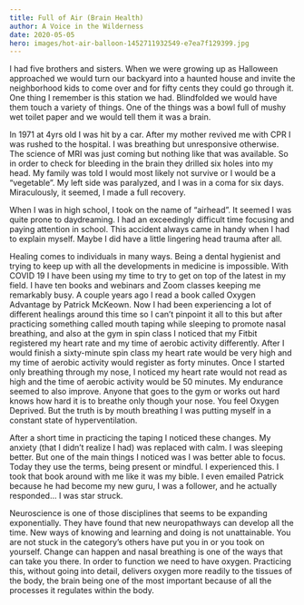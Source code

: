 ```yaml
---
title: Full of Air (Brain Health)
author: A Voice in the Wilderness
date: 2020-05-05
hero: images/hot-air-balloon-1452711932549-e7ea7f129399.jpg
---
```

I had five brothers and sisters. When we were growing up as Halloween approached we would turn our backyard into a haunted house and invite the neighborhood kids to come over and for fifty cents they could go through it. One thing I remember is this station we had. Blindfolded we would have them touch a variety of things. One of the things was a bowl full of mushy wet toilet paper and we would tell them it was a brain. 

In 1971 at 4yrs old I was hit by a car. After my mother revived me with CPR I was rushed to the hospital. I was breathing but unresponsive otherwise. The science of MRI was just coming but nothing like that was available. So in order to check for bleeding in the brain they drilled six holes into my head. My family was told I would most likely not survive or I would be a “vegetable”. My left side was paralyzed, and I was in a coma for six days. Miraculously, it seemed, I made a full recovery.

When I was in high school, I took on the name of “airhead”. It seemed I was quite prone to daydreaming. I had an exceedingly difficult time focusing and paying attention in school. This accident always came in handy when I had to explain myself. Maybe I did have a little lingering head trauma after all.

Healing comes to individuals in many ways. Being a dental hygienist and trying to keep up with all the developments in medicine is impossible. With COVID 19 I have been using my time to try to get on top of the latest in my field. I have ten books and webinars and Zoom classes keeping me remarkably busy. A couple years ago I read a book called Oxygen Advantage by Patrick McKeown. Now I had been experiencing a lot of different healings around this time so I can’t pinpoint it all to this but after practicing something called mouth taping while sleeping to promote nasal breathing, and also at the gym in spin class I noticed that my Fitbit registered my heart rate and my time of aerobic activity differently. After I would finish a sixty-minute spin class my heart rate would be very high and my time of aerobic activity would register as forty minutes.  Once I started only breathing through my nose, I noticed my heart rate would not read as high and the time of aerobic activity would be 50 minutes. My endurance seemed to also improve. Anyone that goes to the gym or works out hard knows how hard it is to breathe only though your nose. You feel Oxygen Deprived. But the truth is by mouth breathing I was putting myself in a constant state of hyperventilation.

After a short time in practicing the taping I noticed these changes. My anxiety (that I didn’t realize I had) was replaced with calm. I was sleeping better. But one of the main things I noticed was I was better able to focus. Today they use the terms, being present or mindful. I experienced this. I took that book around with me like it was my bible. I even emailed Patrick because he had become my new guru, I was a follower, and he actually responded… I was star struck.

Neuroscience is one of those disciplines that seems to be expanding exponentially. They have found that new neuropathways can develop all the time. New ways of knowing and learning and doing is not unattainable. You are not stuck in the category’s others have put you in or you took on yourself. Change can happen and nasal breathing is one of the ways that can take you there. In order to function we need to have oxygen. Practicing this, without going into detail, delivers oxygen more readily to the tissues of the body, the brain being one of the most important because of all the processes it regulates within the body.